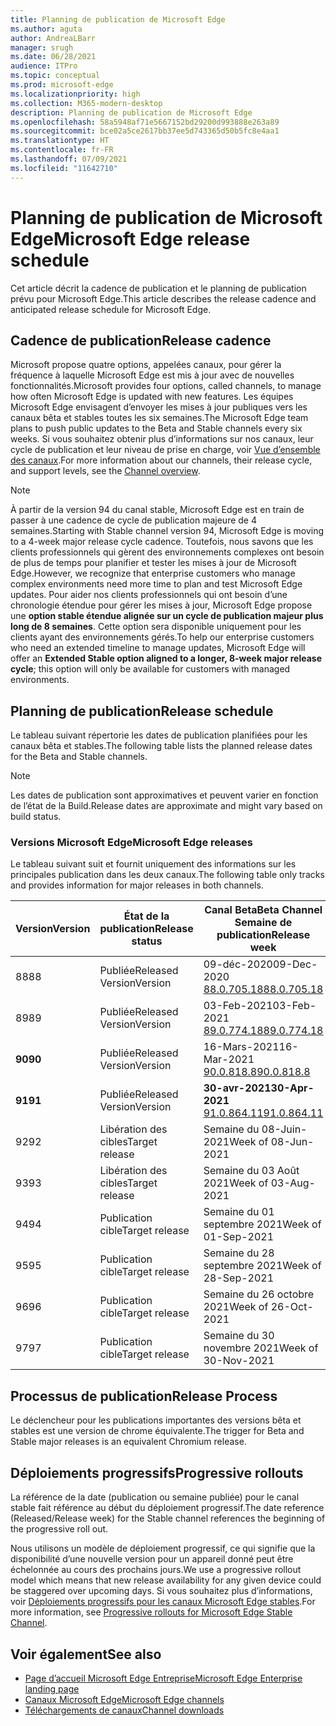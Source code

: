 ```yaml
---
title: Planning de publication de Microsoft Edge
ms.author: aguta
author: AndreaLBarr
manager: srugh
ms.date: 06/28/2021
audience: ITPro
ms.topic: conceptual
ms.prod: microsoft-edge
ms.localizationpriority: high
ms.collection: M365-modern-desktop
description: Planning de publication de Microsoft Edge
ms.openlocfilehash: 58a5948af71e5667152bd29200d993888e263a89
ms.sourcegitcommit: bce02a5ce2617bb37ee5d743365d50b5fc8e4aa1
ms.translationtype: HT
ms.contentlocale: fr-FR
ms.lasthandoff: 07/09/2021
ms.locfileid: "11642710"
---
```

# <a name="microsoft-edge-release-schedule"></a><span data-ttu-id="54194-103">Planning de publication de Microsoft Edge</span><span class="sxs-lookup"><span data-stu-id="54194-103">Microsoft Edge release schedule</span></span>

<span data-ttu-id="54194-104">Cet article décrit la cadence de publication et le planning de publication prévu pour Microsoft Edge.</span><span class="sxs-lookup"><span data-stu-id="54194-104">This article describes the release cadence and anticipated release schedule for Microsoft Edge.</span></span>

## <a name="release-cadence"></a><span data-ttu-id="54194-105">Cadence de publication</span><span class="sxs-lookup"><span data-stu-id="54194-105">Release cadence</span></span>

<span data-ttu-id="54194-106">Microsoft propose quatre options, appelées canaux, pour gérer la fréquence à laquelle Microsoft Edge est mis à jour avec de nouvelles fonctionnalités.</span><span class="sxs-lookup"><span data-stu-id="54194-106">Microsoft provides four options, called channels, to manage how often Microsoft Edge is updated with new features.</span></span> <span data-ttu-id="54194-107">Les équipes Microsoft Edge envisagent d’envoyer les mises à jour publiques vers les canaux bêta et stables toutes les six semaines.</span><span class="sxs-lookup"><span data-stu-id="54194-107">The Microsoft Edge team plans to push public updates to the Beta and Stable channels every six weeks.</span></span> <span data-ttu-id="54194-108">Si vous souhaitez obtenir plus d’informations sur nos canaux, leur cycle de publication et leur niveau de prise en charge, voir [Vue d’ensemble des canaux](./microsoft-edge-channels.md#channel-overview).</span><span class="sxs-lookup"><span data-stu-id="54194-108">For more information about our channels, their release cycle, and support levels, see the [Channel overview](./microsoft-edge-channels.md#channel-overview).</span></span>

> [!NOTE]
> <span data-ttu-id="54194-109">À partir de la version 94 du canal stable, Microsoft Edge est en train de passer à une cadence de cycle de publication majeure de 4 semaines.</span><span class="sxs-lookup"><span data-stu-id="54194-109">Starting with Stable channel version 94, Microsoft Edge is moving to a 4-week major release cycle cadence.</span></span> <span data-ttu-id="54194-110">Toutefois, nous savons que les clients professionnels qui gèrent des environnements complexes ont besoin de plus de temps pour planifier et tester les mises à jour de Microsoft Edge.</span><span class="sxs-lookup"><span data-stu-id="54194-110">However, we recognize that enterprise customers who manage complex environments need more time to plan and test Microsoft Edge updates.</span></span> <span data-ttu-id="54194-111">Pour aider nos clients professionnels qui ont besoin d’une chronologie étendue pour gérer les mises à jour, Microsoft Edge propose une **option stable étendue alignée sur un cycle de publication majeur plus long de 8 semaines**. Cette option sera disponible uniquement pour les clients ayant des environnements gérés.</span><span class="sxs-lookup"><span data-stu-id="54194-111">To help our enterprise customers who need an extended timeline to manage updates, Microsoft Edge will offer an **Extended Stable option aligned to a longer, 8-week major release cycle**; this option will only be available for customers with managed environments.</span></span>

## <a name="release-schedule"></a><span data-ttu-id="54194-112">Planning de publication</span><span class="sxs-lookup"><span data-stu-id="54194-112">Release schedule</span></span>

<span data-ttu-id="54194-113">Le tableau suivant répertorie les dates de publication planifiées pour les canaux bêta et stables.</span><span class="sxs-lookup"><span data-stu-id="54194-113">The following table lists the planned release dates for the Beta and Stable channels.</span></span>

> [!NOTE]
> <span data-ttu-id="54194-114">Les dates de publication sont approximatives et peuvent varier en fonction de l’état de la Build.</span><span class="sxs-lookup"><span data-stu-id="54194-114">Release dates are approximate and might vary based on build status.</span></span>

### <a name="microsoft-edge-releases"></a><span data-ttu-id="54194-115">Versions Microsoft Edge</span><span class="sxs-lookup"><span data-stu-id="54194-115">Microsoft Edge releases</span></span>

<span data-ttu-id="54194-116">Le tableau suivant suit et fournit uniquement des informations sur les principales publication dans les deux canaux.</span><span class="sxs-lookup"><span data-stu-id="54194-116">The following table only tracks and provides information for major releases in both channels.</span></span>

| <span data-ttu-id="54194-117">Version</span><span class="sxs-lookup"><span data-stu-id="54194-117">Version</span></span> | <span data-ttu-id="54194-118">État de la publication</span><span class="sxs-lookup"><span data-stu-id="54194-118">Release status</span></span> | <span data-ttu-id="54194-119">Canal Beta</span><span class="sxs-lookup"><span data-stu-id="54194-119">Beta Channel</span></span><br><span data-ttu-id="54194-120">Semaine de publication</span><span class="sxs-lookup"><span data-stu-id="54194-120">Release week</span></span> | <span data-ttu-id="54194-121">Canal Stable</span><span class="sxs-lookup"><span data-stu-id="54194-121">Stable Channel</span></span><br><span data-ttu-id="54194-122">Semaine de publication</span><span class="sxs-lookup"><span data-stu-id="54194-122">Release week</span></span> |
|---------|-----|------|--------|
| <span data-ttu-id="54194-123">88</span><span class="sxs-lookup"><span data-stu-id="54194-123">88</span></span> | <span data-ttu-id="54194-124">Publiée</span><span class="sxs-lookup"><span data-stu-id="54194-124">Released</span></span><br><span data-ttu-id="54194-125">Version</span><span class="sxs-lookup"><span data-stu-id="54194-125">Version</span></span> | <span data-ttu-id="54194-126">09-déc-2020</span><span class="sxs-lookup"><span data-stu-id="54194-126">09-Dec-2020</span></span><br>[<span data-ttu-id="54194-127">88.0.705.18</span><span class="sxs-lookup"><span data-stu-id="54194-127">88.0.705.18</span></span>](/deployedge/microsoft-edge-relnote-archive-beta-channel.md#version-88070518-december-9) | <span data-ttu-id="54194-128">21-jan-2021</span><span class="sxs-lookup"><span data-stu-id="54194-128">21-Jan-2021</span></span><br>[<span data-ttu-id="54194-129">88.0.705.50</span><span class="sxs-lookup"><span data-stu-id="54194-129">88.0.705.50</span></span>](/microsoft-edge-relnote-archive-stable-channel.md#version-88070550-january-21)|
| <span data-ttu-id="54194-130">89</span><span class="sxs-lookup"><span data-stu-id="54194-130">89</span></span> | <span data-ttu-id="54194-131">Publiée</span><span class="sxs-lookup"><span data-stu-id="54194-131">Released</span></span><br><span data-ttu-id="54194-132">Version</span><span class="sxs-lookup"><span data-stu-id="54194-132">Version</span></span> | <span data-ttu-id="54194-133">03-Feb-2021</span><span class="sxs-lookup"><span data-stu-id="54194-133">03-Feb-2021</span></span><br>[<span data-ttu-id="54194-134">89.0.774.18</span><span class="sxs-lookup"><span data-stu-id="54194-134">89.0.774.18</span></span>](/deployedge/microsoft-edge-relnote-beta-channel.md#version-89077423-february-8) | <span data-ttu-id="54194-135">04-mars-2021</span><span class="sxs-lookup"><span data-stu-id="54194-135">04-Mar-2021</span></span><br>[<span data-ttu-id="54194-136">89.0.774.45</span><span class="sxs-lookup"><span data-stu-id="54194-136">89.0.774.45</span></span>](/microsoft-edge-relnote-stable-channel.md#version-89077445-march-4) |
| **<span data-ttu-id="54194-137">90</span><span class="sxs-lookup"><span data-stu-id="54194-137">90</span></span>** | <span data-ttu-id="54194-138">Publiée</span><span class="sxs-lookup"><span data-stu-id="54194-138">Released</span></span><br><span data-ttu-id="54194-139">Version</span><span class="sxs-lookup"><span data-stu-id="54194-139">Version</span></span> | <span data-ttu-id="54194-140">16-Mars-2021</span><span class="sxs-lookup"><span data-stu-id="54194-140">16-Mar-2021</span></span><br>[<span data-ttu-id="54194-141">90.0.818.8</span><span class="sxs-lookup"><span data-stu-id="54194-141">90.0.818.8</span></span>](/deployedge/microsoft-edge-relnote-beta-channel.md#version-9008188-march-16) | **<span data-ttu-id="54194-142">15-avr-2021</span><span class="sxs-lookup"><span data-stu-id="54194-142">15-Apr-2021</span></span>**<BR><span data-ttu-id="54194-143">\*\*[90.0.818.39](/deployedge/microsoft-edge-relnote-stable-channel#version-90081839-april-15)</span><span class="sxs-lookup"><span data-stu-id="54194-143">\*\*[90.0.818.39](/deployedge/microsoft-edge-relnote-stable-channel#version-90081839-april-15)</span></span> |
| **<span data-ttu-id="54194-144">91</span><span class="sxs-lookup"><span data-stu-id="54194-144">91</span></span>** | <span data-ttu-id="54194-145">Publiée</span><span class="sxs-lookup"><span data-stu-id="54194-145">Released</span></span><br><span data-ttu-id="54194-146">Version</span><span class="sxs-lookup"><span data-stu-id="54194-146">Version</span></span> | **<span data-ttu-id="54194-147">30-avr-2021</span><span class="sxs-lookup"><span data-stu-id="54194-147">30-Apr-2021</span></span>**<br>[<span data-ttu-id="54194-148">91.0.864.11</span><span class="sxs-lookup"><span data-stu-id="54194-148">91.0.864.11</span></span>](/deployedge/microsoft-edge-relnote-beta-channel.md#version-91086411-april-30) | **<span data-ttu-id="54194-149">27-mai-2021</span><span class="sxs-lookup"><span data-stu-id="54194-149">27-May-2021</span></span>**<BR><span data-ttu-id="54194-150">\*\*[91.0.864.37](/deployedge/microsoft-edge-relnote-stable-channel#version-91086437-may-27)</span><span class="sxs-lookup"><span data-stu-id="54194-150">\*\*[91.0.864.37](/deployedge/microsoft-edge-relnote-stable-channel#version-91086437-may-27)</span></span> |
| <span data-ttu-id="54194-151">92</span><span class="sxs-lookup"><span data-stu-id="54194-151">92</span></span> | <span data-ttu-id="54194-152">Libération des cibles</span><span class="sxs-lookup"><span data-stu-id="54194-152">Target release</span></span> | <span data-ttu-id="54194-153">Semaine du 08-Juin-2021</span><span class="sxs-lookup"><span data-stu-id="54194-153">Week of 08-Jun-2021</span></span> | <span data-ttu-id="54194-154">Semaine du 22 Juillet 2021</span><span class="sxs-lookup"><span data-stu-id="54194-154">Week of 22-Jul-2021</span></span> |
| <span data-ttu-id="54194-155">93</span><span class="sxs-lookup"><span data-stu-id="54194-155">93</span></span> | <span data-ttu-id="54194-156">Libération des cibles</span><span class="sxs-lookup"><span data-stu-id="54194-156">Target release</span></span> | <span data-ttu-id="54194-157">Semaine du 03 Août 2021</span><span class="sxs-lookup"><span data-stu-id="54194-157">Week of 03-Aug-2021</span></span> | <span data-ttu-id="54194-158">Semaine du 02 Septembre 2021</span><span class="sxs-lookup"><span data-stu-id="54194-158">Week of 02-Sep-2021</span></span> |
| <span data-ttu-id="54194-159">94</span><span class="sxs-lookup"><span data-stu-id="54194-159">94</span></span> | <span data-ttu-id="54194-160">Publication cible</span><span class="sxs-lookup"><span data-stu-id="54194-160">Target release</span></span> | <span data-ttu-id="54194-161">Semaine du 01 septembre 2021</span><span class="sxs-lookup"><span data-stu-id="54194-161">Week of 01-Sep-2021</span></span> | <span data-ttu-id="54194-162">Semaine du 23 septembre 2021</span><span class="sxs-lookup"><span data-stu-id="54194-162">Week of 23-Sep-2021</span></span> |
| <span data-ttu-id="54194-163">95</span><span class="sxs-lookup"><span data-stu-id="54194-163">95</span></span> | <span data-ttu-id="54194-164">Publication cible</span><span class="sxs-lookup"><span data-stu-id="54194-164">Target release</span></span> | <span data-ttu-id="54194-165">Semaine du 28 septembre 2021</span><span class="sxs-lookup"><span data-stu-id="54194-165">Week of 28-Sep-2021</span></span> | <span data-ttu-id="54194-166">Semaine du 21 octobre 2021</span><span class="sxs-lookup"><span data-stu-id="54194-166">Week of 21-Oct-2021</span></span> |
| <span data-ttu-id="54194-167">96</span><span class="sxs-lookup"><span data-stu-id="54194-167">96</span></span> | <span data-ttu-id="54194-168">Publication cible</span><span class="sxs-lookup"><span data-stu-id="54194-168">Target release</span></span> | <span data-ttu-id="54194-169">Semaine du 26 octobre 2021</span><span class="sxs-lookup"><span data-stu-id="54194-169">Week of 26-Oct-2021</span></span> | <span data-ttu-id="54194-170">Semaine du 18 novembre 2021</span><span class="sxs-lookup"><span data-stu-id="54194-170">Week of 18-Nov-2021</span></span> |
| <span data-ttu-id="54194-171">97</span><span class="sxs-lookup"><span data-stu-id="54194-171">97</span></span> | <span data-ttu-id="54194-172">Publication cible</span><span class="sxs-lookup"><span data-stu-id="54194-172">Target release</span></span> | <span data-ttu-id="54194-173">Semaine du 30 novembre 2021</span><span class="sxs-lookup"><span data-stu-id="54194-173">Week of 30-Nov-2021</span></span> | <span data-ttu-id="54194-174">Semaine du 06 janvier 2022</span><span class="sxs-lookup"><span data-stu-id="54194-174">Week of 06-Jan-2022</span></span> |

## <a name="release-process"></a><span data-ttu-id="54194-175">Processus de publication</span><span class="sxs-lookup"><span data-stu-id="54194-175">Release Process</span></span>

<span data-ttu-id="54194-176">Le déclencheur pour les publications importantes des versions bêta et stables est une version de chrome équivalente.</span><span class="sxs-lookup"><span data-stu-id="54194-176">The trigger for Beta and Stable major releases is an equivalent Chromium release.</span></span>

## <a name="progressive-rollouts"></a><span data-ttu-id="54194-177">Déploiements progressifs</span><span class="sxs-lookup"><span data-stu-id="54194-177">Progressive rollouts</span></span>

<span data-ttu-id="54194-178">La référence de la date (publication ou semaine publiée) pour le canal stable fait référence au début du déploiement progressif.</span><span class="sxs-lookup"><span data-stu-id="54194-178">The date reference (Released/Release week) for the Stable channel references the beginning of the progressive roll out.</span></span>

<span data-ttu-id="54194-179">Nous utilisons un modèle de déploiement progressif, ce qui signifie que la disponibilité d’une nouvelle version pour un appareil donné peut être échelonnée au cours des prochains jours.</span><span class="sxs-lookup"><span data-stu-id="54194-179">We use a progressive rollout model which means that new release availability for any given device could be staggered over upcoming days.</span></span> <span data-ttu-id="54194-180">Si vous souhaitez plus d’informations, voir [Déploiements progressifs pour les canaux Microsoft Edge stables](/deployedge/microsoft-edge-update-progressive-rollout).</span><span class="sxs-lookup"><span data-stu-id="54194-180">For more information, see [Progressive rollouts for Microsoft Edge Stable Channel](/deployedge/microsoft-edge-update-progressive-rollout).</span></span>

## <a name="see-also"></a><span data-ttu-id="54194-181">Voir également</span><span class="sxs-lookup"><span data-stu-id="54194-181">See also</span></span>

- [<span data-ttu-id="54194-182">Page d’accueil Microsoft Edge Entreprise</span><span class="sxs-lookup"><span data-stu-id="54194-182">Microsoft Edge Enterprise landing page</span></span>](https://aka.ms/EdgeEnterprise)
- [<span data-ttu-id="54194-183">Canaux Microsoft Edge</span><span class="sxs-lookup"><span data-stu-id="54194-183">Microsoft Edge channels</span></span>](/deployedge/microsoft-edge-channels)
- [<span data-ttu-id="54194-184">Téléchargements de canaux</span><span class="sxs-lookup"><span data-stu-id="54194-184">Channel downloads</span></span>](https://www.microsoft.com/edge/business/download)